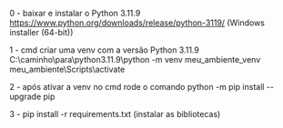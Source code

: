 
0 - baixar e instalar o Python 3.11.9 https://www.python.org/downloads/release/python-3119/ (Windows installer (64-bit))

1 - cmd criar uma venv com a versão Python 3.11.9
    C:\caminho\para\python3.11.9\python -m venv meu_ambiente_venv
    meu_ambiente\Scripts\activate

2 - após ativar a venv no cmd rode o comando python -m pip install --upgrade pip

3 - pip install -r requirements.txt (instalar as bibliotecas)



